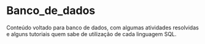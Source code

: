 # Banco_de_dados
Conteúdo voltado para banco de dados, com algumas atividades resolvidas e alguns tutoriais quem sabe de utilização de cada linguagem SQL.
